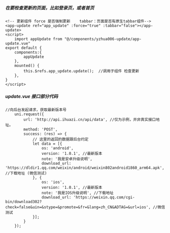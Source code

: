 ##### 在要检查更新的页面，比如登录页，或者首页
    <!-- 更新组件 force 是否强制更新    tabbar：页面是否有原生tabbar组件-->
    <app-update ref="app_update" :force="true" :tabbar="false"></app-update>
    <script>
        import appUpdate from "@/components/yzhua006-update/app-update.vue"
    export default {
        components:{
            appUpdate
        },
        mounted() {
            this.$refs.app_update.update();  //调用子组件 检查更新
        },
    }
    </script>
##### update.vue 接口部分代码
    //向后台发起请求，获取最新版本号
        uni.request({
            url: 'http://api.ihuazi.cn/api/data', //仅为示例，并非真实接口地址。
            method: 'POST',
            success: (res) => {
                // 这里的返回的数据跟后台约定
                let data = [{
                    os: 'android',
                    version: '1.0.1', //最新版本
                    note: '我是安卓升级说明',
                    download_url: 'https://dldir1.qq.com/weixin/android/weixin802android1860_arm64.apk', //下载地址 (微信测试)
                }, {
                    os: 'ios',
                    version: '1.0.1', //最新版本
                    note: '我是IOS升级说明', //下载地址
                    download_url: 'https://weixin.qq.com/cgi-bin/download302?check=false&uin=&stype=&promote=&fr=&lang=zh_CN&ADTAG=&url=ios', //微信测试
                }];
            }
        });